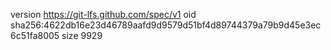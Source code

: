 version https://git-lfs.github.com/spec/v1
oid sha256:4622db16e23d46789aafd9d9579d51bf4d89744379a79b9d45e3ec6c51fa8005
size 9929
